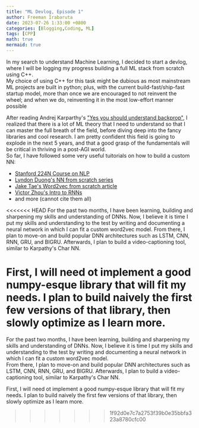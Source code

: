 ```yaml
---
title: "ML Devlog, Episode 1"
author: Freeman Irabaruta
date: 2023-07-26 1:33:00 +0800
categories: [Blogging,Coding, ML]
tags: [CPP]
math: true
mermaid: true
---
```



In my search to understand Machine Learning, I decided to start a devlog, where I will be logging my progress building a full ML stack from scratch using C++. <br/>
My choice of using C++ for this task might be dubious as most mainstream ML projects are built in python; plus, with the current build-fast/ship-fast startup model, more than once we are encouraged to not reinvent the wheel; and when we do, reinventing it in the most low-effort manner possible<br/>

After reading Andrej Karparthy's ["Yes you should understand backprop"](https://karpathy.medium.com/yes-you-should-understand-backprop-e2f06eab496b), I realized that there is a lot of ML theory that I need to understand so that I can master the full breath of the field, before diving deep into the fancy libraries and cool research. 
I am pretty confident this field is going to explode in the next 5 years, and that a good grasp of the fundamentals will be critical in thriving in a post-AGI world. <br/> 
So far, I have followed some very useful tuitorials on how to build a custom NN:
- [Stanford 224N Course on NLP](http://web.stanford.edu/class/cs224n/)
- [Lyndon Duong's NN from scratch series](https://www.lyndonduong.com/linalg-cpp/)
- [Jake Tae's Word2vec from scratch article](https://jaketae.github.io/study/word2vec/)
- [Victor Zhou's Intro to RNNs](https://victorzhou.com/blog/intro-to-rnns/) 
- and more (cannot cite them all)

<<<<<<< HEAD
For the past two months, I have been learning, building and sharpening my skills and understanding of DNNs. Now, I believe it is time I put my skills and understanding to the test by writing and documenting a neural network in which I can fit a custom word2vec model. From there, I plan to move-on and build popular DNN architectures such as LSTM, CNN, RNN, GRU, and BIGRU. Afterwards, I plan to build a video-captioning tool, similar to Karpathy's Char NN. <br/>

First, I will need ot implement a good numpy-esque library that will fit my needs. I plan to build naively the first few versions of that library, then slowly optimize as I learn more. 
=======
For the past two months, I have been learning, building and sharpening my skills and understanding of DNNs. Now, I believe it is time I put my skills and understanding to the test by writing and documenting a neural network in which I can fit a custom word2vec model. <br/> From there, I plan to move-on and build popular DNN architectures such as LSTM, CNN, RNN, GRU, and BIGRU. Afterwards, I plan to build a video-captioning tool, similar to Karpathy's Char NN. <br/>

First, I will need ot implement a good numpy-esque library that will fit my needs. I plan to build naively the first few versions of that library, then slowly optimize as I learn more. 
>>>>>>> 1f92d0e7c7a2753f39b0e35bbfa323a8780cfc00
